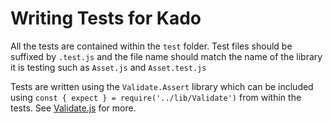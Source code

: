 # Writing Tests for Kado

All the tests are contained within the `test` folder. Test files
should be suffixed by `.test.js` and the file name should match
the name of the library it is testing such as `Asset.js` and
`Asset.test.js`

Tests are written using the `Validate.Assert` library which can be
included using `const { expect } = require('../lib/Validate')` from
within the tests. See [Validate.js](../api/Validate.md) for more.
